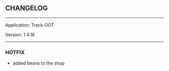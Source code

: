 ## CHANGELOG

---

Application:    Track-OOT

Version:        1.4.18

---

### HOTFIX
- added beans to the shop